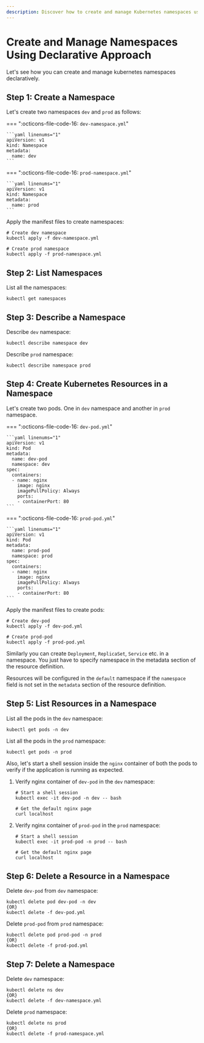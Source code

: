 ```yaml
---
description: Discover how to create and manage Kubernetes namespaces using a declarative approach. Streamline your container organization with best practices.
---
```



# Create and Manage Namespaces Using Declarative Approach

Let's see how you can create and manage kubernetes namespaces declaratively.


## Step 1: Create a Namespace

Let's create two namespaces `dev` and `prod` as follows:

=== ":octicons-file-code-16: `dev-namespace.yml`"

    ```yaml linenums="1"
    apiVersion: v1
    kind: Namespace
    metadata:
      name: dev
    ```

=== ":octicons-file-code-16: `prod-namespace.yml`"

    ```yaml linenums="1"
    apiVersion: v1
    kind: Namespace
    metadata:
      name: prod
    ```

Apply the manifest files to create namespaces:

```
# Create dev namespace
kubectl apply -f dev-namespace.yml

# Create prod namespace
kubectl apply -f prod-namespace.yml
```


## Step 2: List Namespaces

List all the namespaces:

```
kubectl get namespaces
```


## Step 3: Describe a Namespace

Describe `dev` namespace:

```
kubectl describe namespace dev
```

Describe `prod` namespace:

```
kubectl describe namespace prod
```


## Step 4: Create Kubernetes Resources in a Namespace

Let's create two pods. One in `dev` namespace and another in `prod` namespace.

=== ":octicons-file-code-16: `dev-pod.yml`"

    ```yaml linenums="1"
    apiVersion: v1
    kind: Pod
    metadata:
      name: dev-pod
      namespace: dev
    spec:
      containers:
      - name: nginx
        image: nginx
        imagePullPolicy: Always
        ports:
        - containerPort: 80
    ```

=== ":octicons-file-code-16: `prod-pod.yml`"

    ```yaml linenums="1"
    apiVersion: v1
    kind: Pod
    metadata:
      name: prod-pod
      namespace: prod
    spec:
      containers:
      - name: nginx
        image: nginx
        imagePullPolicy: Always
        ports:
        - containerPort: 80
    ```

Apply the manifest files to create pods:

```
# Create dev-pod
kubectl apply -f dev-pod.yml

# Create prod-pod
kubectl apply -f prod-pod.yml
```

Similarly you can create `Deployment`, `ReplicaSet`, `Service` etc. in a namespace. You just have to specify namespace in the metadata section of the resource definition.

Resources will be configured in the `default` namespace if the `namespace` field is not set in the `metadata` section of the resource definition.


## Step 5: List Resources in a Namespace

List all the pods in the `dev` namespace:

```
kubectl get pods -n dev
```

List all the pods in the `prod` namespace:

```
kubectl get pods -n prod
```

Also, let's start a shell session inside the `nginx` container of both the pods to verify if the application is running as expected.

1. Verify nginx container of `dev-pod` in the `dev` namespace:

    ```
    # Start a shell session
    kubectl exec -it dev-pod -n dev -- bash

    # Get the default nginx page
    curl localhost
    ```

2. Verify nginx container of `prod-pod` in the `prod` namespace:

    ```
    # Start a shell session
    kubectl exec -it prod-pod -n prod -- bash

    # Get the default nginx page
    curl localhost
    ```


## Step 6: Delete a Resource in a Namespace

Delete `dev-pod` from `dev` namespace:

```
kubectl delete pod dev-pod -n dev
{OR}
kubectl delete -f dev-pod.yml
```

Delete `prod-pod` from `prod` namespace:

```
kubectl delete pod prod-pod -n prod
{OR}
kubectl delete -f prod-pod.yml
```


## Step 7: Delete a Namespace

Delete `dev` namespace:

```
kubectl delete ns dev
{OR}
kubectl delete -f dev-namespace.yml
```

Delete `prod` namespace:

```
kubectl delete ns prod
{OR}
kubectl delete -f prod-namespace.yml
```